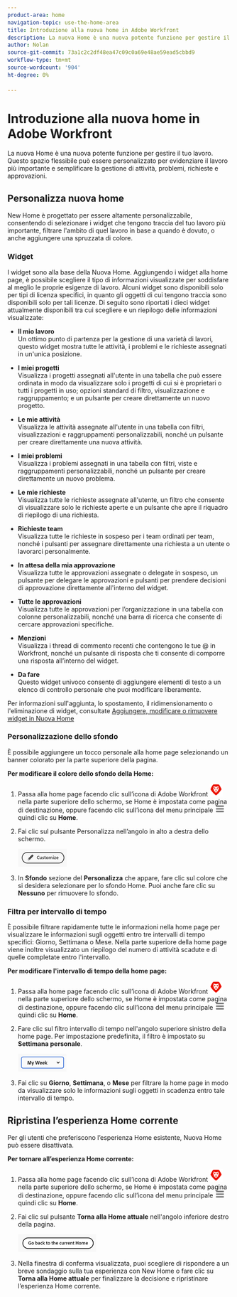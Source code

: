 ```yaml
---
product-area: home
navigation-topic: use-the-home-area
title: Introduzione alla nuova home in Adobe Workfront
description: La nuova Home è una nuova potente funzione per gestire il tuo lavoro.
author: Nolan
source-git-commit: 73a1c2c2df48ea47c09c0a69e48ae59ead5cbbd9
workflow-type: tm+mt
source-wordcount: '904'
ht-degree: 0%

---
```



# Introduzione alla nuova home in Adobe Workfront

La nuova Home è una nuova potente funzione per gestire il tuo lavoro. Questo spazio flessibile può essere personalizzato per evidenziare il lavoro più importante e semplificare la gestione di attività, problemi, richieste e approvazioni.

## Personalizza nuova home

New Home è progettato per essere altamente personalizzabile, consentendo di selezionare i widget che tengono traccia del tuo lavoro più importante, filtrare l&#39;ambito di quel lavoro in base a quando è dovuto, o anche aggiungere una spruzzata di colore.

### Widget

I widget sono alla base della Nuova Home. Aggiungendo i widget alla home page, è possibile scegliere il tipo di informazioni visualizzate per soddisfare al meglio le proprie esigenze di lavoro. Alcuni widget sono disponibili solo per tipi di licenza specifici, in quanto gli oggetti di cui tengono traccia sono disponibili solo per tali licenze. Di seguito sono riportati i dieci widget attualmente disponibili tra cui scegliere e un riepilogo delle informazioni visualizzate:

* **Il mio lavoro**\
    Un ottimo punto di partenza per la gestione di una varietà di lavori, questo widget mostra tutte le attività, i problemi e le richieste assegnati in un&#39;unica posizione.

* **I miei progetti**\
    Visualizza i progetti assegnati all&#39;utente in una tabella che può essere ordinata in modo da visualizzare solo i progetti di cui si è proprietari o tutti i progetti in uso; opzioni standard di filtro, visualizzazione e raggruppamento; e un pulsante per creare direttamente un nuovo progetto.

* **Le mie attività**\
    Visualizza le attività assegnate all&#39;utente in una tabella con filtri, visualizzazioni e raggruppamenti personalizzabili, nonché un pulsante per creare direttamente una nuova attività.

* **I miei problemi**\
    Visualizza i problemi assegnati in una tabella con filtri, viste e raggruppamenti personalizzabili, nonché un pulsante per creare direttamente un nuovo problema.

* **Le mie richieste**\
    Visualizza tutte le richieste assegnate all&#39;utente, un filtro che consente di visualizzare solo le richieste aperte e un pulsante che apre il riquadro di riepilogo di una richiesta.

* **Richieste team**\
    Visualizza tutte le richieste in sospeso per i team ordinati per team, nonché i pulsanti per assegnare direttamente una richiesta a un utente o lavorarci personalmente.

* **In attesa della mia approvazione**\
    Visualizza tutte le approvazioni assegnate o delegate in sospeso, un pulsante per delegare le approvazioni e pulsanti per prendere decisioni di approvazione direttamente all&#39;interno del widget.

* **Tutte le approvazioni**\
    Visualizza tutte le approvazioni per l’organizzazione in una tabella con colonne personalizzabili, nonché una barra di ricerca che consente di cercare approvazioni specifiche.

* **Menzioni**\
    Visualizza i thread di commento recenti che contengono le tue @ in Workfront, nonché un pulsante di risposta che ti consente di comporre una risposta all’interno del widget.

* **Da fare**\
    Questo widget univoco consente di aggiungere elementi di testo a un elenco di controllo personale che puoi modificare liberamente.

Per informazioni sull&#39;aggiunta, lo spostamento, il ridimensionamento o l&#39;eliminazione di widget, consultate [Aggiungere, modificare o rimuovere widget in Nuova Home](/help/quicksilver/workfront-basics/using-home/new-home/add-edit-remove-widgets-in-new-home.md)

### Personalizzazione dello sfondo

È possibile aggiungere un tocco personale alla home page selezionando un banner colorato per la parte superiore della pagina.

**Per modificare il colore dello sfondo della Home:**

1. Passa alla home page facendo clic sull’icona di Adobe Workfront ![Icona Adobe Workfront](../new-home/assets/home-icon-30x29.png) nella parte superiore dello schermo, se Home è impostata come pagina di destinazione, oppure facendo clic sull’icona del menu principale ![Icona menu principale](../new-home/assets/main-menu-icon-left-nav.png) quindi clic su **Home**.

1. Fai clic sul pulsante Personalizza nell’angolo in alto a destra dello schermo.

   ![Pulsante Personalizza](../new-home/assets/customize-button.png)

1. In **Sfondo** sezione del **Personalizza** che appare, fare clic sul colore che si desidera selezionare per lo sfondo Home. Puoi anche fare clic su **Nessuno** per rimuovere lo sfondo.

### Filtra per intervallo di tempo

È possibile filtrare rapidamente tutte le informazioni nella home page per visualizzare le informazioni sugli oggetti entro tre intervalli di tempo specifici: Giorno, Settimana o Mese. Nella parte superiore della home page viene inoltre visualizzato un riepilogo del numero di attività scadute e di quelle completate entro l&#39;intervallo.

**Per modificare l&#39;intervallo di tempo della home page:**

1. Passa alla home page facendo clic sull’icona di Adobe Workfront ![Icona Adobe Workfront](../new-home/assets/home-icon-30x29.png) nella parte superiore dello schermo, se Home è impostata come pagina di destinazione, oppure facendo clic sull’icona del menu principale ![Icona menu principale](../new-home/assets/main-menu-icon-left-nav.png) quindi clic su **Home**.

1. Fare clic sul filtro intervallo di tempo nell&#39;angolo superiore sinistro della home page. Per impostazione predefinita, il filtro è impostato su **Settimana personale**.

   ![Menu a discesa del filtro dell’intervallo di tempo](../new-home/assets/time-range-filter-dropdown-home.png)

1. Fai clic su **Giorno**, **Settimana**, o **Mese** per filtrare la home page in modo da visualizzare solo le informazioni sugli oggetti in scadenza entro tale intervallo di tempo.

## Ripristina l’esperienza Home corrente

Per gli utenti che preferiscono l’esperienza Home esistente, Nuova Home può essere disattivata.

**Per tornare all’esperienza Home corrente:**

1. Passa alla home page facendo clic sull’icona di Adobe Workfront ![Icona Adobe Workfront](../new-home/assets/home-icon-30x29.png) nella parte superiore dello schermo, se Home è impostata come pagina di destinazione, oppure facendo clic sull’icona del menu principale ![Icona menu principale](../new-home/assets/main-menu-icon-left-nav.png) quindi clic su **Home**.

1. Fai clic sul pulsante **Torna alla Home attuale** nell&#39;angolo inferiore destro della pagina.

   ![Pulsante Torna alla pagina iniziale corrente](../new-home/assets/go-back-to-current-home-button.png)

1. Nella finestra di conferma visualizzata, puoi scegliere di rispondere a un breve sondaggio sulla tua esperienza con New Home o fare clic su **Torna alla Home attuale** per finalizzare la decisione e ripristinare l’esperienza Home corrente.
